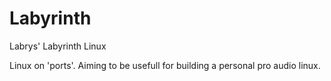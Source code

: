 # Labyrinth

Labrys' Labyrinth Linux

Linux on 'ports'.
Aiming to be usefull
for building a personal pro audio linux.
